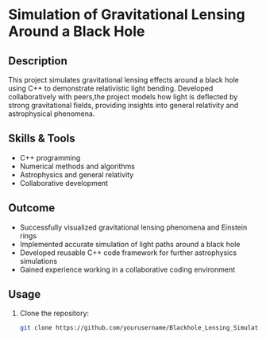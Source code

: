 # Simulation of Gravitational Lensing Around a Black Hole

## Description
This project simulates gravitational lensing effects around a black hole using C++ to demonstrate relativistic light bending. Developed collaboratively with peers,the project models how light is deflected by strong gravitational fields, providing insights into general relativity and astrophysical phenomena.

## Skills & Tools
- C++ programming
- Numerical methods and algorithms
- Astrophysics and general relativity
- Collaborative development

## Outcome
- Successfully visualized gravitational lensing phenomena and Einstein rings
- Implemented accurate simulation of light paths around a black hole
- Developed reusable C++ code framework for further astrophysics simulations
- Gained experience working in a collaborative coding environment

## Usage
1. Clone the repository:  
   ```bash
   git clone https://github.com/yourusername/Blackhole_Lensing_Simulation.git
